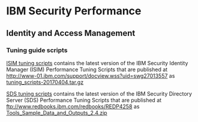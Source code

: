 # IBM Security Performance

## Identity and Access Management

### Tuning guide scripts

[ISIM tuning scripts](ISIM_tuning_scripts) contains the latest version of the IBM Security Identity Manager (ISIM) Performance Tuning Scripts that are published at http://www-01.ibm.com/support/docview.wss?uid=swg27013557 as [tuning_scripts-20170404.tar.gz](tuning_scripts-20170404.tar.gz)   

[SDS tuning scripts](SDS_tuning_scripts) contains the latest version of the IBM Security Directory Server (SDS) Performance Tuning Scripts that are published at ftp://www.redbooks.ibm.com/redbooks/REDP4258 as [Tools_Sample_Data_and_Outputs_2.4.zip](Tools_Sample_Data_and_Outputs_2.4.zip)
